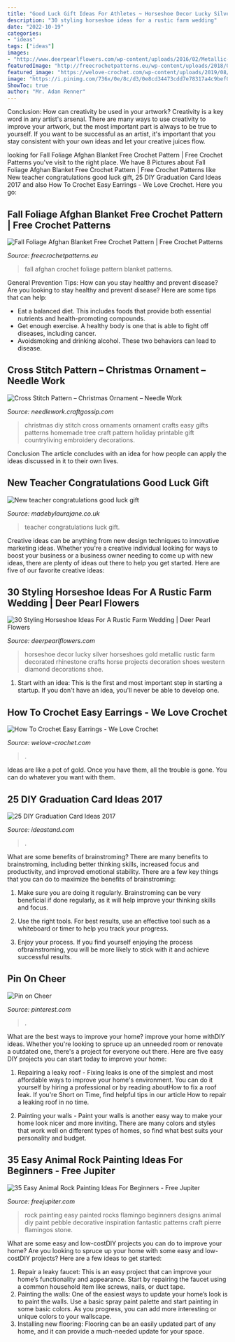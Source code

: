 ```yaml
---
title: "Good Luck Gift Ideas For Athletes ~ Horseshoe Decor Lucky Silver Horseshoes Gold Metallic Rustic Farm Decorated Rhinestone Crafts Horse Projects Decoration Shoes Western Diamond Decorations Shoe"
description: "30 styling horseshoe ideas for a rustic farm wedding"
date: "2022-10-19"
categories:
- "ideas"
tags: ["ideas"]
images:
- "http://www.deerpearlflowers.com/wp-content/uploads/2016/02/Metallic-Lucky-Diamond-Horseshoe-Wall-Decor-in-Gold-or-Silver.jpg"
featuredImage: "http://freecrochetpatterns.eu/wp-content/uploads/2018/07/Fall-Foliage-Afghan-Blanket-Free-Crochet-Pattern.jpg"
featured_image: "https://welove-crochet.com/wp-content/uploads/2019/08/4-2.jpg"
image: "https://i.pinimg.com/736x/0e/8c/d3/0e8cd34473cdd7e78317a4c9bef01b4f.jpg"
ShowToc: true
author: "Mr. Adan Renner"
---
```



Conclusion: How can creativity be used in your artwork?
Creativity is a key word in any artist's arsenal. There are many ways to use creativity to improve your artwork, but the most important part is always to be true to yourself. If you want to be successful as an artist, it's important that you stay consistent with your own ideas and let your creative juices flow.

	

		
looking for Fall Foliage Afghan Blanket Free Crochet Pattern | Free Crochet Patterns you've visit to the right place. We have 8 Pictures about Fall Foliage Afghan Blanket Free Crochet Pattern | Free Crochet Patterns like New teacher congratulations good luck gift, 25 DIY Graduation Card Ideas 2017 and also How To Crochet Easy Earrings - We Love Crochet. Here you go:
		
    
## Fall Foliage Afghan Blanket Free Crochet Pattern | Free Crochet Patterns

<img loading=lazy src="http://freecrochetpatterns.eu/wp-content/uploads/2018/07/Fall-Foliage-Afghan-Blanket-Free-Crochet-Pattern.jpg" onerror="this.onerror=null;this.src='https://tse2.mm.bing.net/th?id=OIP.xvXoVVQJLirNQcxDYpWlpgHaFj&amp;pid=15.1';" alt="Fall Foliage Afghan Blanket Free Crochet Pattern | Free Crochet Patterns">

_Source: freecrochetpatterns.eu_

>fall afghan crochet foliage pattern blanket patterns. 

	

General Prevention Tips: How can you stay healthy and prevent disease?
Are you looking to stay healthy and prevent disease? Here are some tips that can help: 
- Eat a balanced diet. This includes foods that provide both essential nutrients and health-promoting compounds. 
- Get enough exercise. A healthy body is one that is able to fight off diseases, including cancer. 
- Avoidsmoking and drinking alcohol. These two behaviors can lead to disease.

    
## Cross Stitch Pattern – Christmas Ornament – Needle Work

<img loading=lazy src="https://i2.wp.com/needlework.craftgossip.com/files/2019/11/ornament-cross-stitch-1218-1542145354.jpg?fit=768%2C1152&amp;ssl=1" onerror="this.onerror=null;this.src='https://tse2.mm.bing.net/th?id=OIP.vTqXGF3916FSt8nQkUbHuAHaLH&amp;pid=15.1';" alt="Cross Stitch Pattern – Christmas Ornament – Needle Work">

_Source: needlework.craftgossip.com_

>christmas diy stitch cross ornaments ornament crafts easy gifts patterns homemade tree craft pattern holiday printable gift countryliving embroidery decorations. 

	

Conclusion
The article concludes with an idea for how people can apply the ideas discussed in it to their own lives.

    
## New Teacher Congratulations Good Luck Gift

<img loading=lazy src="https://sites.create-cdn.net/siteimages/30/4/7/304743/16/7/5/16753153/1000x1000.jpg?1538393465" onerror="this.onerror=null;this.src='https://tse3.mm.bing.net/th?id=OIP.YRAEaIuKfJaI5uk4B09RLwHaHa&amp;pid=15.1';" alt="New teacher congratulations good luck gift">

_Source: madebylaurajane.co.uk_

>teacher congratulations luck gift. 

	

Creative ideas can be anything from new design techniques to innovative marketing ideas. Whether you're a creative individual looking for ways to boost your business or a business owner needing to come up with new ideas, there are plenty of ideas out there to help you get started. Here are five of our favorite creative ideas: 

    
## 30 Styling Horseshoe Ideas For A Rustic Farm Wedding | Deer Pearl Flowers

<img loading=lazy src="http://www.deerpearlflowers.com/wp-content/uploads/2016/02/Metallic-Lucky-Diamond-Horseshoe-Wall-Decor-in-Gold-or-Silver.jpg" onerror="this.onerror=null;this.src='https://tse2.mm.bing.net/th?id=OIP.x6V71rr-6lVhjgMhuz3GEQHaKp&amp;pid=15.1';" alt="30 Styling Horseshoe Ideas For A Rustic Farm Wedding | Deer Pearl Flowers">

_Source: deerpearlflowers.com_

>horseshoe decor lucky silver horseshoes gold metallic rustic farm decorated rhinestone crafts horse projects decoration shoes western diamond decorations shoe. 

	

1. Start with an idea: This is the first and most important step in starting a startup. If you don't have an idea, you'll never be able to develop one. 

    
## How To Crochet Easy Earrings - We Love Crochet

<img loading=lazy src="https://welove-crochet.com/wp-content/uploads/2019/08/4-2.jpg" onerror="this.onerror=null;this.src='https://tse1.mm.bing.net/th?id=OIP.M7TpLcEd-7EZOc39rXh1mgHaGV&amp;pid=15.1';" alt="How To Crochet Easy Earrings - We Love Crochet">

_Source: welove-crochet.com_

>. 

	

Ideas are like a pot of gold. Once you have them, all the trouble is gone. You can do whatever you want with them.

    
## 25 DIY Graduation Card Ideas 2017

<img loading=lazy src="https://ideastand.com/wp-content/uploads/2015/09/1-graduation-card-ideas.jpg" onerror="this.onerror=null;this.src='https://tse2.mm.bing.net/th?id=OIP.SY962Ytbjhm68RB9Q4iDvAHaJ4&amp;pid=15.1';" alt="25 DIY Graduation Card Ideas 2017">

_Source: ideastand.com_

>. 

	

What are some benefits of brainstroming?
There are many benefits to brainstroming, including better thinking skills, increased focus and productivity, and improved emotional stability. There are a few key things that you can do to maximize the benefits of brainstroming:
1. Make sure you are doing it regularly. Brainstroming can be very beneficial if done regularly, as it will help improve your thinking skills and focus.

2. Use the right tools. For best results, use an effective tool such as a whiteboard or timer to help you track your progress.

3. Enjoy your process. If you find yourself enjoying the process ofbrainstroming, you will be more likely to stick with it and achieve successful results.

    
## Pin On Cheer

<img loading=lazy src="https://i.pinimg.com/736x/0e/8c/d3/0e8cd34473cdd7e78317a4c9bef01b4f.jpg" onerror="this.onerror=null;this.src='https://tse1.mm.bing.net/th?id=OIP.pRbVvigfAfBglmPzr1lXbgHaMv&amp;pid=15.1';" alt="Pin on Cheer">

_Source: pinterest.com_

>. 

	

What are the best ways to improve your home?
improve your home withDIY ideas. Whether you're looking to spruce up an unneeded room or renovate a outdated one, there's a project for everyone out there. Here are five easy DIY projects you can start today to improve your home: 
1. Repairing a leaky roof - Fixing leaks is one of the simplest and most affordable ways to improve your home's environment. You can do it yourself by hiring a professional or by reading aboutHow to fix a roof leak. If you're Short on Time, find helpful tips in our article How to repair a leaking roof in no time. 

2. Painting your walls - Paint your walls is another easy way to make your home look nicer and more inviting. There are many colors and styles that work well on different types of homes, so find what best suits your personality and budget.

    
## 35 Easy Animal Rock Painting Ideas For Beginners - Free Jupiter

<img loading=lazy src="http://www.freejupiter.com/wp-content/uploads/2019/09/Easy-Animal-Rock-Painting-Ideas-For-Beginners-25.jpg" onerror="this.onerror=null;this.src='https://tse1.mm.bing.net/th?id=OIP.nJBFlLLgP2jMRZHb40B5bAHaLI&amp;pid=15.1';" alt="35 Easy Animal Rock Painting Ideas For Beginners - Free Jupiter">

_Source: freejupiter.com_

>rock painting easy painted rocks flamingo beginners designs animal diy paint pebble decorative inspiration fantastic patterns craft pierre flamingos stone. 

	

What are some easy and low-costDIY projects you can do to improve your home?
Are you looking to spruce up your home with some easy and low-costDIY projects? Here are a few ideas to get started: 
1. Repair a leaky faucet: This is an easy project that can improve your home’s functionality and appearance. Start by repairing the faucet using a common household item like screws, nails, or duct tape. 
2. Painting the walls: One of the easiest ways to update your home’s look is to paint the walls. Use a basic spray paint palette and start painting in some basic colors. As you progress, you can add more interesting or unique colors to your wallscape. 
3. Installing new flooring: Flooring can be an easily updated part of any home, and it can provide a much-needed update for your space.


